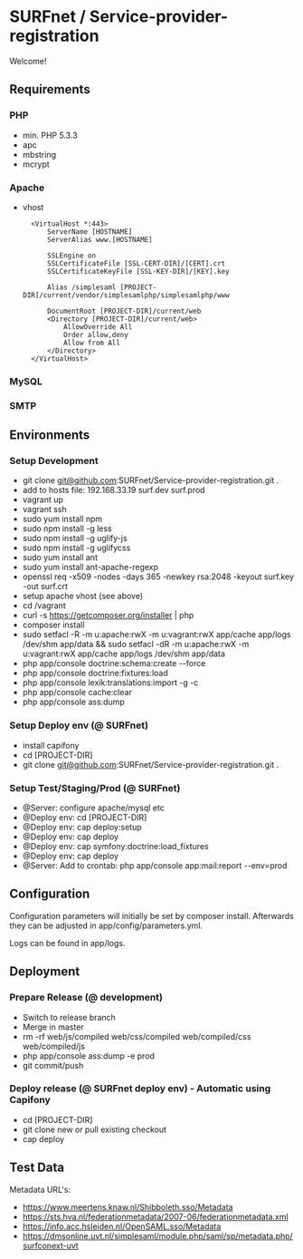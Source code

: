 SURFnet / Service-provider-registration
========================

Welcome!

Requirements
----------------------------------

### PHP
* min. PHP 5.3.3
* apc
* mbstring
* mcrypt

### Apache
* vhost

        <VirtualHost *:443>
            ServerName [HOSTNAME]
            ServerAlias www.[HOSTNAME]
            
            SSLEngine on
            SSLCertificateFile [SSL-CERT-DIR]/[CERT].crt
            SSLCertificateKeyFile [SSL-KEY-DIR]/[KEY].key
        
            Alias /simplesaml [PROJECT-DIR]/current/vendor/simplesamlphp/simplesamlphp/www
        
            DocumentRoot [PROJECT-DIR]/current/web
            <Directory [PROJECT-DIR]/current/web>
                AllowOverride All
                Order allow,deny
                Allow from All
            </Directory>
        </VirtualHost>

### MySQL

### SMTP

Environments
----------------------------------

### Setup Development
* git clone git@github.com:SURFnet/Service-provider-registration.git .
* add to hosts file: 192.168.33.19 surf.dev surf.prod
* vagrant up
* vagrant ssh
* sudo yum install npm
* sudo npm install -g less
* sudo npm install -g uglify-js
* sudo npm install -g uglifycss
* sudo yum install ant
* sudo yum install ant-apache-regexp
* openssl req -x509 -nodes -days 365 -newkey rsa:2048 -keyout surf.key -out surf.crt
* setup apache vhost (see above)
* cd /vagrant
* curl -s https://getcomposer.org/installer | php
* composer install
* sudo setfacl -R -m u:apache:rwX -m u:vagrant:rwX app/cache app/logs /dev/shm app/data && sudo setfacl -dR -m u:apache:rwX -m u:vagrant:rwX app/cache app/logs /dev/shm app/data
* php app/console doctrine:schema:create --force
* php app/console doctrine:fixtures:load
* php app/console lexik:translations:import -g -c
* php app/console cache:clear
* php app/console ass:dump

### Setup Deploy env (@ SURFnet)
* install capifony
* cd [PROJECT-DIR]
* git clone git@github.com:SURFnet/Service-provider-registration.git .

### Setup Test/Staging/Prod (@ SURFnet)
* @Server: configure apache/mysql etc
* @Deploy env: cd [PROJECT-DIR]
* @Deploy env: cap deploy:setup
* @Deploy env: cap deploy
* @Deploy env: cap symfony:doctrine:load_fixtures
* @Deploy env: cap deploy
* @Server: Add to crontab: php app/console app:mail:report --env=prod 

Configuration
----------------------------------

Configuration parameters will initially be set by composer install. Afterwards they can be adjusted in app/config/parameters.yml.

Logs can be found in app/logs.

Deployment
----------------------------------

### Prepare Release (@ development)
* Switch to release branch
* Merge in master
* rm -rf web/js/compiled web/css/compiled web/compiled/css web/compiled/js
* php app/console ass:dump -e prod
* git commit/push

### Deploy release (@ SURFnet deploy env) - Automatic using Capifony
* cd [PROJECT-DIR]
* git clone new or pull existing checkout
* cap deploy

Test Data
----------------------------------

Metadata URL's:

* https://www.meertens.knaw.nl/Shibboleth.sso/Metadata
* https://sts.hva.nl/federationmetadata/2007-06/federationmetadata.xml
* https://info.acc.hsleiden.nl/OpenSAML.sso/Metadata
* https://dmsonline.uvt.nl/simplesaml/module.php/saml/sp/metadata.php/surfconext-uvt 
